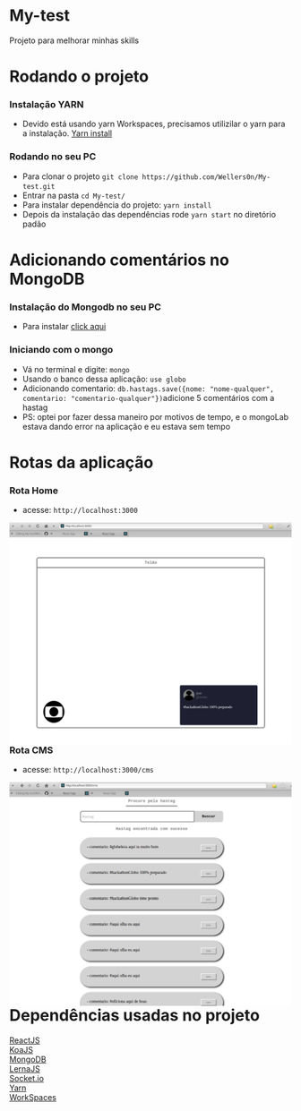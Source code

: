 # My-test

Projeto para melhorar minhas skills

# Rodando o projeto

### Instalação YARN

- Devido está usando yarn Workspaces, precisamos utilizilar o yarn para a instalação.
[Yarn install](https://yarnpkg.com/en/docs/install)

### Rodando no seu PC

- Para clonar o projeto `git clone https://github.com/Wellers0n/My-test.git`
- Entrar na pasta `cd My-test/`
- Para instalar dependência do projeto: `yarn install`
- Depois da instalação das dependências rode `yarn start` no diretório padão

# Adicionando comentários no MongoDB

 ### Instalação do Mongodb no seu PC
 
 - Para instalar [click aqui](https://docs.mongodb.com/manual/installation/)
 
 ### Iniciando com o mongo
 
 - Vá no terminal e digite: `mongo`
 - Usando o banco dessa aplicação: `use globo`
 - Adicionando comentario: `db.hastags.save({nome: "nome-qualquer", comentario: "comentario-qualquer"})`adicione 5 comentários com a hastag
 - PS: optei por fazer dessa maneiro por motivos de tempo, e o mongoLab estava dando error na aplicação e eu estava sem tempo
  
# Rotas da aplicação
  
### Rota Home
- acesse: `http://localhost:3000`

<img src="img1.png" align="left">

### Rota CMS
- acesse: `http://localhost:3000/cms`

<img src="img2.png" align="left">

# Dependências usadas no projeto

[ReactJS](https://reactjs.org/)<br/>
[KoaJS](https://koajs.com/)<br/>
[MongoDB](https://www.mongodb.com/)<br/>
[LernaJS](https://lernajs.io/)<br/>
[Socket.io](https://socket.io/)<br/>
[Yarn](https://yarnpkg.com/en/)<br/>
[WorkSpaces](https://yarnpkg.com/lang/en/docs/workspaces/)<br/>

